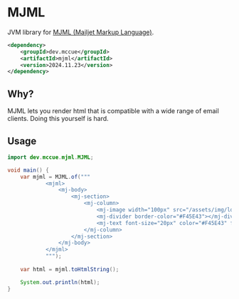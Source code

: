# MJML

JVM library for [MJML (Mailjet Markup Language)](https://mjml.io/).

```xml
<dependency>
    <groupId>dev.mccue</groupId>
    <artifactId>mjml</artifactId>
    <version>2024.11.23</version>
</dependency>
```

## Why?

MJML lets you render html that is compatible with a wide range of email clients.
Doing this yourself is hard.

## Usage

```java
import dev.mccue.mjml.MJML;

void main() {
    var mjml = MJML.of("""
            <mjml>
                <mj-body>
                    <mj-section>
                        <mj-column>
                            <mj-image width="100px" src="/assets/img/logo-small.png"></mj-image>
                            <mj-divider border-color="#F45E43"></mj-divider>
                            <mj-text font-size="20px" color="#F45E43" font-family="helvetica">Hello World</mj-text>
                        </mj-column>
                    </mj-section>
                </mj-body>
            </mjml>
            """);
    
    var html = mjml.toHtmlString();

    System.out.println(html);
}
```
